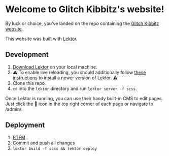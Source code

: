 # Welcome to Glitch Kibbitz's website!

By luck or choice, you've landed on the repo containing the [Glitch Kibbitz website](https://glitchkibbitz.com/).

This website was built with [Lektor](https://www.getlektor.com/).

## Development

1. [Download Lektor](https://www.getlektor.com/downloads/) on your local machine.
1. ⚠️ To enable live reloading, you should additionally follow [these instructions](https://github.com/lektor/lektor/issues/453#issuecomment-1465246327) to install a newer version of Lektor. ⚠️
1. Clone this repo.
1. `cd` into the `lektor` directory and run `lektor server -f scss`.

Once Lektor is running, you can use their handy built-in CMS to edit pages. Just click the 📝 icon in the top right corner of each page or navigate to /admin/.

## Deployment

1. [RTFM](https://www.getlektor.com/docs/deployment/)
1. Commit and push all changes
1. `lektor build -f scss && lektor deploy`
